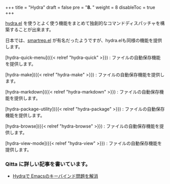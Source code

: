 +++
title = "Hydra"
draft = false
pre = "<b>8. </b>"
weight = 8
disableToc = true
+++

[hydra.el](https://github.com/abo-abo/hydra) を使うとよく使う機能をまとめて独創的なコマンドディスパッチャを構築することが出来ます。

日本では、[smartrep.el](http://sheephead.homelinux.org/2011/12/19/6930/) が有名だったようですが、hydra.elも同様の機能を提供します。

[hydra-quick-menu]({{< relref "hydra-quick" >}})
: ファイルの自動保存機能を提供します。

[hydra-make]({{< relref "hydra-make" >}})
: ファイルの自動保存機能を提供します。

[hydra-markdown]({{< relref "hydra-markdown" >}})
: ファイルの自動保存機能を提供します。

[hydra-package-utility]({{< relref "hydra-package" >}})
: ファイルの自動保存機能を提供します。

[hydra-browse]({{< relref "hydra-browse" >}})
: ファイルの自動保存機能を提供します。

[hydra-view-mode]({{< relref "hydra-view" >}})
: ファイルの自動保存機能を提供します。



### Qitta に詳しい記事を書いています。

* [Hydraで Emacsのキーバインド問題を解消](https://qiita.com/minoruGH/items/3776090fba46b1f9c228)
